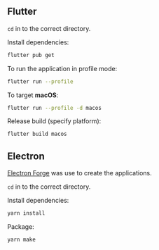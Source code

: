 ## Flutter

`cd` in to the correct directory.

Install dependencies:
```bash
flutter pub get
```

To run the application in profile mode:
```bash
flutter run --profile
```

To target **macOS**:
```bash
flutter run --profile -d macos
```

Release build (specify platform):
```bash
flutter build macos
```

## Electron

[Electron Forge](https://www.electronforge.io/) was use to create the applications.

`cd` in to the correct directory.

Install dependencies:
```bash
yarn install
```

Package:
```bash
yarn make
```
